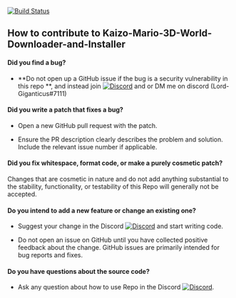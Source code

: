 [![Build Status](https://github.com/Lord-Giganticus/Kaizo-Mario-3D-World-Downloader-and-Installer/actions/workflows/build.yml/badge.svg)](https://github.com/Lord-Giganticus/Kaizo-Mario-3D-World-Downloader-and-Installer/actions/workflows/build.yml)

## How to contribute to Kaizo-Mario-3D-World-Downloader-and-Installer

#### **Did you find a bug?**

* **Do not open up a GitHub issue if the bug is a security vulnerability
  in this repo **, and instead join [![Discord](https://img.shields.io/discord/574264880266477587?color=blue&label=Surf%20Games&logo=Discord&logoColor=blue)](https://discord.gg/kMkDuuq) and or DM me on discord (Lord-Giganticus#7111)
  
#### **Did you write a patch that fixes a bug?**

* Open a new GitHub pull request with the patch.

* Ensure the PR description clearly describes the problem and solution. Include the relevant issue number if applicable.

#### **Did you fix whitespace, format code, or make a purely cosmetic patch?**

Changes that are cosmetic in nature and do not add anything substantial to the stability, functionality, or testability of this Repo will generally not be accepted.

#### **Do you intend to add a new feature or change an existing one?**

* Suggest your change in the Discord [![Discord](https://img.shields.io/discord/574264880266477587?color=blue&label=Surf%20Games&logo=Discord&logoColor=blue)](https://discord.gg/kMkDuuq) and start writing code.

* Do not open an issue on GitHub until you have collected positive feedback about the change. GitHub issues are primarily intended for bug reports and fixes.

#### **Do you have questions about the source code?**

* Ask any question about how to use Repo in the Discord [![Discord](https://img.shields.io/discord/574264880266477587?color=blue&label=Surf%20Games&logo=Discord&logoColor=blue)](https://discord.gg/kMkDuuq).
